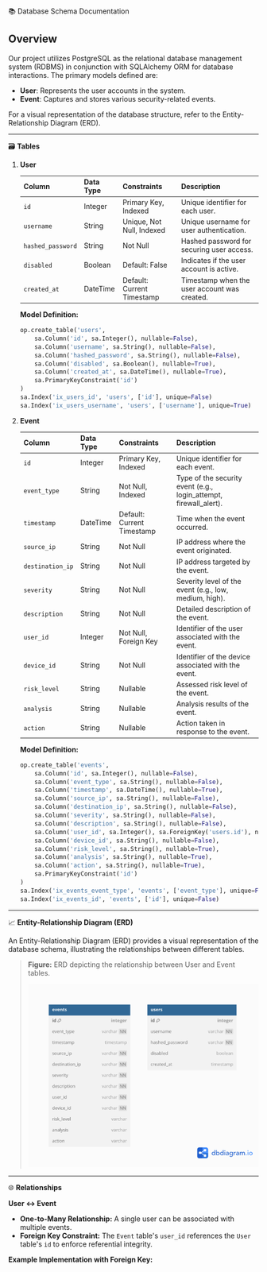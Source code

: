 📚 Database Schema Documentation

## Overview

Our project utilizes PostgreSQL as the relational database management system (RDBMS) in conjunction with SQLAlchemy ORM for database interactions. The primary models defined are:

- **User**: Represents the user accounts in the system.
- **Event**: Captures and stores various security-related events.

For a visual representation of the database structure, refer to the Entity-Relationship Diagram (ERD).

---

🗃️ **Tables**

1. **User**

   | Column           | Data Type | Constraints                  | Description                              |
   |------------------|-----------|------------------------------|------------------------------------------|
   | `id`             | Integer   | Primary Key, Indexed         | Unique identifier for each user.         |
   | `username`       | String    | Unique, Not Null, Indexed    | Unique username for user authentication. |
   | `hashed_password`| String    | Not Null                     | Hashed password for securing user access.|
   | `disabled`       | Boolean   | Default: False               | Indicates if the user account is active. |
   | `created_at`     | DateTime  | Default: Current Timestamp   | Timestamp when the user account was created.|

   **Model Definition:**
   ```python
   op.create_table('users',
       sa.Column('id', sa.Integer(), nullable=False),
       sa.Column('username', sa.String(), nullable=False),
       sa.Column('hashed_password', sa.String(), nullable=False),
       sa.Column('disabled', sa.Boolean(), nullable=True),
       sa.Column('created_at', sa.DateTime(), nullable=True),
       sa.PrimaryKeyConstraint('id')
   )
   sa.Index('ix_users_id', 'users', ['id'], unique=False)
   sa.Index('ix_users_username', 'users', ['username'], unique=True)
   ```

2. **Event**

   | Column          | Data Type | Constraints                  | Description                                                  |
   |-----------------|-----------|------------------------------|--------------------------------------------------------------|
   | `id`            | Integer   | Primary Key, Indexed         | Unique identifier for each event.                           |
   | `event_type`    | String    | Not Null, Indexed            | Type of the security event (e.g., login_attempt, firewall_alert). |
   | `timestamp`     | DateTime  | Default: Current Timestamp   | Time when the event occurred.                                |
   | `source_ip`     | String    | Not Null                     | IP address where the event originated.                       |
   | `destination_ip`| String    | Not Null                     | IP address targeted by the event.                            |
   | `severity`      | String    | Not Null                     | Severity level of the event (e.g., low, medium, high).       |
   | `description`   | String    | Not Null                     | Detailed description of the event.                           |
   | `user_id`       | Integer   | Not Null, Foreign Key        | Identifier of the user associated with the event.            |
   | `device_id`     | String    | Not Null                     | Identifier of the device associated with the event.          |
   | `risk_level`    | String    | Nullable                     | Assessed risk level of the event.                            |
   | `analysis`      | String    | Nullable                     | Analysis results of the event.                               |
   | `action`        | String    | Nullable                     | Action taken in response to the event.                        |

   **Model Definition:**
   ```python
   op.create_table('events',
       sa.Column('id', sa.Integer(), nullable=False),
       sa.Column('event_type', sa.String(), nullable=False),
       sa.Column('timestamp', sa.DateTime(), nullable=True),
       sa.Column('source_ip', sa.String(), nullable=False),
       sa.Column('destination_ip', sa.String(), nullable=False),
       sa.Column('severity', sa.String(), nullable=False),
       sa.Column('description', sa.String(), nullable=False),
       sa.Column('user_id', sa.Integer(), sa.ForeignKey('users.id'), nullable=False),
       sa.Column('device_id', sa.String(), nullable=False),
       sa.Column('risk_level', sa.String(), nullable=True),
       sa.Column('analysis', sa.String(), nullable=True),
       sa.Column('action', sa.String(), nullable=True),
       sa.PrimaryKeyConstraint('id')
   )
   sa.Index('ix_events_event_type', 'events', ['event_type'], unique=False)
   sa.Index('ix_events_id', 'events', ['id'], unique=False)
   ```

---

📈 **Entity-Relationship Diagram (ERD)**

An Entity-Relationship Diagram (ERD) provides a visual representation of the database schema, illustrating the relationships between different tables.

> **Figure:** ERD depicting the relationship between User and Event tables.
>
> ![Entity-Relationship Diagram](database_erd.png)
>

---

🌐 **Relationships**

**User ↔ Event**

- **One-to-Many Relationship:** A single user can be associated with multiple events.
- **Foreign Key Constraint:** The `Event` table's `user_id` references the `User` table's `id` to enforce referential integrity.

**Example Implementation with Foreign Key:**
